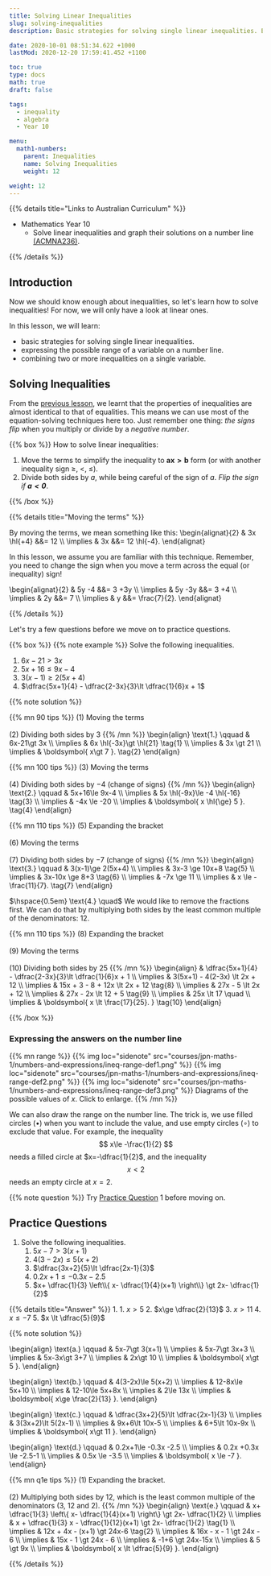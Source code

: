 ```yaml
---
title: Solving Linear Inequalities
slug: solving-inequalities
description: Basic strategies for solving single linear inequalities. Expressing the possible range of a variable on a number line. Combining two or more inequalities on a single variable.

date: 2020-10-01 08:51:34.622 +1000
lastMod: 2020-12-20 17:59:41.452 +1100

toc: true
type: docs
math: true
draft: false

tags:
  - inequality
  - algebra
  - Year 10

menu:
  math1-numbers:
    parent: Inequalities
    name: Solving Inequalities
    weight: 12

weight: 12
---
```


{{% details title="Links to Australian Curriculum" %}}

- Mathematics Year 10
  - Solve linear inequalities and graph their solutions on a number line [(ACMNA236)](https://www.australiancurriculum.edu.au/f-10-curriculum/mathematics/?strand=Number+and+Algebra&strand=Measurement+and+Geometry&strand=Statistics+and+Probability&capability=ignore&priority=ignore&year=11761&elaborations=true&cd=ACMNA236&searchTerm=ACMNA236#dimension-content).

{{% /details %}}

## Introduction

Now we should know enough about inequalities, so let's learn how to solve inequalities! For now, we will only have a look at linear ones.

In this lesson, we will learn:

  - basic strategies for solving single linear inequalities.
  - expressing the possible range of a variable on a number line.
  - combining two or more inequalities on a single variable.

## Solving Inequalities

From the [previous lesson](../properties/#properties), we learnt that the properties of inequalities are almost identical to that of equalities. This means we can use most of the equation-solving techniques here too. Just remember one thing: *the signs flip* when you multiply or divide by a *negative number*.


{{% box %}}
How to solve linear inequalities:

  1. Move the terms to simplify the inequality to $\boldsymbol{ ax\gt b }$ form (or with another inequality sign $\ge$, $\lt$, $\le$).
  2. Divide both sides by $a$, while being careful of the sign of $a$. *Flip the sign if $\boldsymbol{ a<0 }$*.

{{% /box %}}

{{% details title="Moving the terms" %}}

By moving the terms, we mean something like this:
\begin{alignat}{2}
  & 3x \hl{+4} &&= 12 \\\\
  \implies & 3x &&= 12 \hl{-4}.
\end{alignat}

In this lesson, we assume you are familiar with this technique. Remember, you need to change the sign when you move a term across the equal (or inequality) sign!

\begin{alignat}{2}
  & 5y -4 &&= 3 +3y \\\\
  \implies & 5y -3y &&= 3 +4 \\\\
  \implies & 2y &&= 7 \\\\
  \implies & y &&= \frac{7}{2}.
\end{alignat}

{{% /details %}}

Let's try a few questions before we move on to practice questions.

{{% box %}}
{{% note example %}}
Solve the following inequalities.
  1. $6x-21\gt 3x$
  2. $5x+16\le 9x-4$
  3. $3(x-1)\ge 2(5x+4)$
  4. $\dfrac{5x+1}{4} - \dfrac{2-3x}{3}\lt \dfrac{1}{6}x + 1$

{{% note solution %}}

{{% mn 90 tips %}}
$(1)$ Moving the terms<br><br>
$(2)$ Dividing both sides by $3$
{{% /mn %}}
\begin{align}
  \text{1.} \qquad & 6x-21\gt 3x \\\\
  \implies & 6x \hl{-3x}\gt \hl{21} \tag{1} \\\\
  \implies & 3x \gt 21 \\\\
  \implies & \boldsymbol{ x\gt 7 }. \tag{2}
\end{align}

{{% mn 100 tips %}}
$(3)$ Moving the terms<br><br>
$(4)$ Dividing both sides by $-4$ (change of signs)
{{% /mn %}}
\begin{align}
  \text{2.} \qquad & 5x+16\le 9x-4 \\\\
  \implies & 5x \hl{-9x}\le -4 \hl{-16} \tag{3} \\\\
  \implies & -4x \le -20 \\\\
  \implies & \boldsymbol{ x \hl{\ge} 5 }. \tag{4}
\end{align}

{{% mn 110 tips %}}
$(5)$ Expanding the bracket<br><br>
$(6)$ Moving the terms<br><br>
$(7)$ Dividing both sides by $-7$ (change of signs)
{{% /mn %}}
\begin{align}
  \text{3.} \qquad & 3(x-1)\ge 2(5x+4) \\\\
  \implies & 3x-3 \ge 10x+8 \tag{5} \\\\
  \implies & 3x-10x \ge 8+3 \tag{6} \\\\
  \implies & -7x \ge 11 \\\\
  \implies & x \le -\frac{11}{7}. \tag{7}
\end{align}

$\hspace{0.5em} \text{4.} \quad$ We would like to remove the fractions first. We can do that by multiplying both sides by the least common multiple of the denominators: $12$.

{{% mn 110 tips %}}
$(8)$ Expanding the bracket<br><br>
$(9)$ Moving the terms<br><br>
$(10)$ Dividing both sides by $25$
{{% /mn %}}
\begin{align}
  & \dfrac{5x+1}{4} - \dfrac{2-3x}{3}\lt \dfrac{1}{6}x + 1 \\\\
  \implies & 3(5x+1) - 4(2-3x) \lt 2x + 12 \\\\
  \implies & 15x + 3 - 8 + 12x \lt 2x + 12 \tag{8} \\\\
  \implies & 27x - 5 \lt 2x + 12 \\\\
  \implies & 27x - 2x \lt 12 + 5 \tag{9} \\\\
  \implies & 25x \lt 17 \quad \\\\
  \implies & \boldsymbol{ x \lt \frac{17}{25}. } \tag{10}
\end{align}

{{% /box %}}


### Expressing the answers on the number line

{{% mn range %}}
{{% img loc="sidenote" src="courses/jpn-maths-1/numbers-and-expressions/ineq-range-def1.png" %}}
{{% img loc="sidenote" src="courses/jpn-maths-1/numbers-and-expressions/ineq-range-def2.png" %}}
{{% img loc="sidenote" src="courses/jpn-maths-1/numbers-and-expressions/ineq-range-def3.png" %}}
Diagrams of the possible values of $x$. Click to enlarge.
{{% /mn %}}

We can also draw the range on the number line. The trick is, we use filled circles ($\bullet$) when you want to include the value, and use empty circles ($\circ$) to exclude that value. For example, the inequality $$ x\le -\frac{1}{2} $$ needs a filled circle at $x=-\dfrac{1}{2}$, and the inequality $$ x\lt 2 $$ needs an empty circle at $x=2$.

{{% note question %}} Try [Practice Question](#practice-questions) 1 before moving on.




## Practice Questions

1. Solve the following inequalities.
    1. $5x-7\gt 3(x+1)$
    2. $4(3-2x)\le 5(x+2)$
    3. $\dfrac{3x+2}{5}\lt \dfrac{2x-1}{3}$
    4. $0.2x+1\le -0.3x -2.5$
    5. $x+ \dfrac{1}{3} \left\\{ x- \dfrac{1}{4}(x+1) \right\\} \gt 2x- \dfrac{1}{2}$

{{% details title="Answer" %}}
1. 
    1. $x\gt 5$
    2. $x\ge \dfrac{2}{13}$
    3. $x\gt 11$
    4. $x \le -7$
    5. $x \lt \dfrac{5}{9}$

{{% note solution %}}

\begin{align}
  \text{a.} \qquad & 5x-7\gt 3(x+1) \\\\
  \implies & 5x-7\gt 3x+3 \\\\
  \implies & 5x-3x\gt 3+7 \\\\
  \implies & 2x\gt 10 \\\\
  \implies & \boldsymbol{ x\gt 5 }.
\end{align}

\begin{align}
  \text{b.} \qquad & 4(3-2x)\le 5(x+2) \\\\
  \implies & 12-8x\le 5x+10 \\\\
  \implies & 12-10\le 5x+8x \\\\
  \implies & 2\le 13x \\\\
  \implies & \boldsymbol{ x\ge \frac{2}{13} }.
\end{align}

\begin{align}
  \text{c.} \qquad & \dfrac{3x+2}{5}\lt \dfrac{2x-1}{3} \\\\
  \implies & 3(3x+2)\lt 5(2x-1) \\\\
  \implies & 9x+6\lt 10x-5 \\\\
  \implies & 6+5\lt 10x-9x \\\\
  \implies & \boldsymbol{ x\gt 11 }.
\end{align}

\begin{align}
  \text{d.} \qquad & 0.2x+1\le -0.3x -2.5 \\\\
  \implies & 0.2x +0.3x \le -2.5-1 \\\\
  \implies & 0.5x \le -3.5 \\\\
  \implies & \boldsymbol{ x \le -7 }.
\end{align}

{{% mn q1e tips %}}
$(1)$ Expanding the bracket.<br><br>
$(2)$ Multiplying both sides by $12$, which is the least common multiple of the denominators ($3$, $12$ and $2$).
{{% /mn %}}
\begin{align}
  \text{e.} \qquad & x+ \dfrac{1}{3} \left\\{ x- \dfrac{1}{4}(x+1) \right\\} \gt 2x- \dfrac{1}{2} \\\\
  \implies & x + \dfrac{1}{3} x - \dfrac{1}{12}(x+1) \gt 2x- \dfrac{1}{2} \tag{1} \\\\
  \implies & 12x + 4x - (x+1) \gt 24x-6 \tag{2} \\\\
  \implies & 16x - x - 1 \gt 24x - 6 \\\\
  \implies & 15x - 1 \gt 24x - 6 \\\\
  \implies & -1+6 \gt 24x-15x \\\\
  \implies & 5 \gt 9x \\\\
  \implies & \boldsymbol{ x \lt \dfrac{5}{9} }.
\end{align}

{{% /details %}}